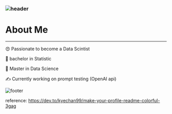 ###  ![header](https://capsule-render.vercel.app/api?type=wave&color=E87461&height=300&section=header&text=Hi%20There%20!&desc=Welcom%20to%20Zheyue's%20Github&fontSize=70&fontColor=FAF3DD&reversal=true&fontAlign=30)
 


# About Me
-------------------
:heart_eyes: Passionate to become a Data Scintist

:raised_back_of_hand: bachelor in Statistic 

:raised_back_of_hand: Master in Data Science

:writing_hand: Currently working on prompt testing (OpenAI api)
  
 
  
![footer](https://capsule-render.vercel.app/api?section=footer&color=14213d)
 
  
  
  <!--
**zheyue/zheyue** is a ✨ _special_ ✨ repository because its `README.md` (this file) appears on your GitHub profile.

Here are some ideas to get you started:

- 🔭 I’m currently working on ...
- 🌱 I’m currently learning ...
- 👯 I’m looking to collaborate on ...
- 🤔 I’m looking for help with ...
- 💬 Ask me about ...
- 📫 How to reach me: ...
- 😄 Pronouns: ...
- ⚡ Fun fact: ...
-->
reference: https://dev.to/kyechan99/make-your-profile-readme-colorful-3gag
